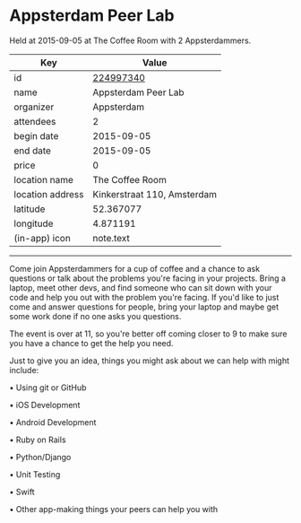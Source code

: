 # Appsterdam Peer Lab
Held at 2015-09-05 at The Coffee Room with 2 Appsterdammers.
        
|Key|Value
|---|---|
|id|[224997340](https://www.meetup.com/appsterdam/events/224997340/)|
|name|Appsterdam Peer Lab|
|organizer|Appsterdam|
|attendees|2|
|begin date|2015-09-05|
|end date|2015-09-05|
|price|0|
|location name|The Coffee Room|
|location address|Kinkerstraat 110, Amsterdam|
|latitude|52.367077|
|longitude|4.871191|
|(in-app) icon|note.text|

---

Come join Appsterdammers for a cup of coffee and a chance to ask questions or talk about the problems you're facing in your projects. Bring a laptop, meet other devs, and find someone who can sit down with your code and help you out with the problem you're facing. If you'd like to just come and answer questions for people, bring your laptop and maybe get some work done if no one asks you questions.

The event is over at 11, so you're better off coming closer to 9 to make sure you have a chance to get the help you need.

Just to give you an idea, things you might ask about we can help with might include:

• Using git or GitHub

• iOS Development

• Android Development

• Ruby on Rails

• Python/Django

• Unit Testing

• Swift

• Other app-making things your peers can help you with


